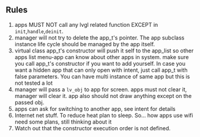 ## Rules
1. apps MUST NOT call any lvgl related function EXCEPT in `init`,`handle`,`deinit`. 
2. manager will not try to delete the app_t's pointer. The app subclass instance life cycle should be managed by the app itself. 
3. virtual class app_t's constructor will push it self to the app_list so other apps list menu-app can know about other apps in system. make sure you call app_t's constructor if you want to add yourself. In case you want a hidden app that can only open with intent, just call app_t with false parameters. You can have multi instance of same app but this is not tested a lot
4. manager will pass a `lv_obj` to app for screen. apps must not clear it, manager will clear it. app also should not draw anything except on the passed obj.
5. apps can ask for switching to another app, see intent for details
6. Internet net stuff. To reduce heat plan to sleep. So... how apps use wifi need some plans, still thinking about it
7. Watch out that the constructor execution order is not defined.
